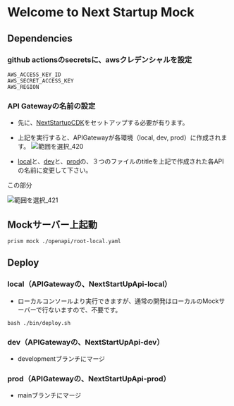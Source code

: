 # Welcome to Next Startup Mock

## Dependencies

### github actionsのsecretsに、awsクレデンシャルを設定
```
AWS_ACCESS_KEY_ID
AWS_SECRET_ACCESS_KEY
AWS_REGION
```

### API Gatewayの名前の設定
- 先に、[NextStartupCDK](http://https://github.com/yokohama/next-startup-cdk)をセットアップする必要が有ります。
- 上記を実行すると、APIGatewayが各環境（local, dev, prod）に作成されます。
![範囲を選択_420](https://user-images.githubusercontent.com/1023421/190696565-39b529a0-ba65-4c31-aec1-b2dd4d00ef4a.png)

- [local](https://github.com/yokohama/next-startup-mock/blob/development/openapi/root-local.yaml)と、[dev](https://github.com/yokohama/next-startup-mock/blob/development/openapi/root-dev.yaml)と、[prod](https://github.com/yokohama/next-startup-mock/blob/development/openapi/root-prod.yaml)の、３つのファイルのtitleを上記で作成された各APIの名前に変更して下さい。

この部分

![範囲を選択_421](https://user-images.githubusercontent.com/1023421/190698563-bd7edd50-ef62-4342-8c5c-f257ce8525c9.png)


## Mockサーバー上起動
```
prism mock ./openapi/root-local.yaml
```

## Deploy

### local（APIGatewayの、NextStartUpApi-local）
- ローカルコンソールより実行できますが、通常の開発はローカルのMockサーバーで行ないますので、不要です。
```
bash ./bin/deploy.sh
```

### dev（APIGatewayの、NextStartUpApi-dev）
- developmentブランチにマージ

### prod（APIGatewayの、NextStartUpApi-prod）
- mainブランチにマージ
